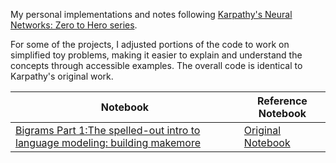 My personal implementations and notes following [Karpathy's Neural Networks: Zero to Hero series](https://www.youtube.com/playlist?list=PLAqhIrjkxbuWI23v9cThsA9GvCAUhRvKZ).

For some of the projects, I adjusted portions of the code to work on simplified toy problems, making it easier to explain and understand the concepts through accessible examples. The overall code is identical to Karpathy's original work.

| Notebook      | Reference Notebook |
|---------------|---------------------|
| [Bigrams Part 1:The spelled-out intro to language modeling: building makemore](Makemore/makemore_github.ipynb) | [Original Notebook](https://github.com/karpathy/nn-zero-to-hero/blob/master/lectures/makemore/makemore_part1_bigrams.ipynb) |
